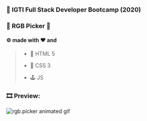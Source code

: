 ### :school_satchel: IGTI Full Stack Developer Bootcamp (2020)

### :rainbow: RGB Picker :dart:

#### :gear: made with :hearts: and

> - :evergreen_tree: HTML 5
>
> - :space_invader: CSS 3 
>
> - :joystick: JS 
>



### :film_strip: Preview:



![rgb.picker animated gif](https://media.giphy.com/media/S3mlHwk5OMGfm32voo/giphy.gif)




